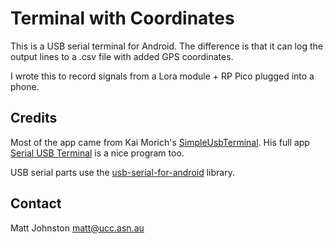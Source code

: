# Terminal with Coordinates

This is a USB serial terminal for Android. 
The difference is that it can log the output lines to a .csv file with added GPS coordinates.

I wrote this to record signals from a Lora module + RP Pico plugged into a phone.

## Credits

Most of the app came from Kai Morich's [SimpleUsbTerminal](https://github.com/kai-morich/SimpleUsbTerminal). His full app [Serial USB Terminal](https://play.google.com/store/apps/details?id=de.kai_morich.serial_usb_terminal) is a nice program too.

USB serial parts use the [usb-serial-for-android](https://github.com/mik3y/usb-serial-for-android) library.

## Contact

Matt Johnston matt@ucc.asn.au
